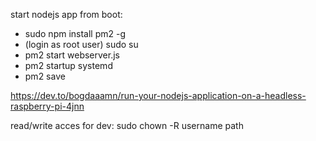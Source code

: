 start nodejs app from boot:
- sudo npm install pm2 -g
- (login as root user) sudo su
- pm2 start webserver.js
- pm2 startup systemd
- pm2 save

https://dev.to/bogdaaamn/run-your-nodejs-application-on-a-headless-raspberry-pi-4jnn

read/write acces for dev:
sudo chown -R username path 
